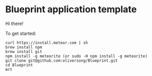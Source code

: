 # Blueprint application template

Hi there!

To get started:

```
curl https://install.meteor.com | sh
brew install npm
brew install git
npm install -g meteorite (or sudo -H npm install -g meteorite)
git clone git@github.com:oliversong/Blueprint.git
cd Blueprint
mrt
```
